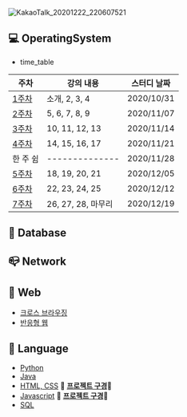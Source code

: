 ![KakaoTalk_20201222_220607521](https://user-images.githubusercontent.com/23302973/102891714-0b4e3e80-44a2-11eb-8f20-bf4e2cf0b961.jpg)


## :computer: OperatingSystem
* time_table

|주차|강의 내용|스터디 날짜|
|------|---|---|
|[1주차](https://github.com/chaticker/Tech_Room/tree/main/OS/1%EC%A3%BC%EC%B0%A8)|소개, 2, 3, 4|2020/10/31|
|[2주차](https://github.com/chaticker/Tech_Room/tree/main/OS/2%EC%A3%BC%EC%B0%A8)|5, 6, 7, 8, 9|2020/11/07|
|[3주차](https://github.com/chaticker/Tech_Room/tree/main/OS/3%EC%A3%BC%EC%B0%A8)|10, 11, 12, 13|2020/11/14|
|[4주차](https://github.com/chaticker/Tech_Room/tree/main/OS/4%EC%A3%BC%EC%B0%A8)|14, 15, 16, 17|2020/11/21|
|한 주 쉼|--------------|2020/11/28|
|[5주차](https://github.com/chaticker/Tech_Room/tree/main/OS/5%EC%A3%BC%EC%B0%A8)|18, 19, 20, 21|2020/12/05|
|[6주차](https://github.com/chaticker/Tech_Room/tree/main/OS/6%EC%A3%BC%EC%B0%A8)|22, 23, 24, 25|2020/12/12|
|[7주차](https://github.com/chaticker/Tech_Room/tree/main/OS/7%EC%A3%BC%EC%B0%A8)|26, 27, 28, 마무리|2020/12/19|  



## :floppy_disk: Database  




## :mailbox_closed: Network  




## :postbox: Web
 * [크로스 브라우징](https://github.com/chaticker/Tech_Room/blob/main/Web/%ED%81%AC%EB%A1%9C%EC%8A%A4%20%EB%B8%8C%EB%9D%BC%EC%9A%B0%EC%A7%95.md)
 * [반응형 웹]()



## :key: Language
  * [Python](https://github.com/chaticker/Tech_Room/blob/main/Language/Python.md)
  * [Java](https://github.com/chaticker/Tech_Room/tree/main/Language/Java)
  * [HTML, CSS](https://github.com/chaticker/Tech_Room/blob/main/Language/HTML%2CCSS.md)    :round_pushpin: **[프로젝트 구경](https://github.com/chaticker/Web_Portfolio)**:eyes:
  * [Javascript](https://github.com/chaticker/Tech_Room/blob/main/Language/Javascript.md)   :round_pushpin: **[프로젝트 구경](https://github.com/chaticker/paint_js)**:eyes:
  * [SQL](https://github.com/chaticker/Tech_Room/tree/main/Language/SQL)
